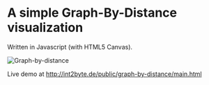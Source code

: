 A simple Graph-By-Distance visualization
========================================

Written in Javascript (with HTML5 Canvas).


![Graph-by-distance](Screenshot-2017-75-12-22-56.png)




 Live demo at http://int2byte.de/public/graph-by-distance/main.html
 